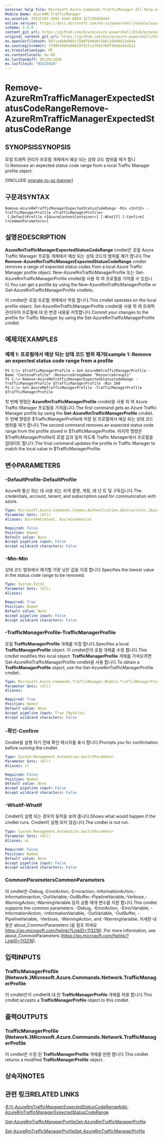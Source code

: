 ```yaml
---
external help file: Microsoft.Azure.Commands.TrafficManager.dll-Help.xml
Module Name: AzureRM.TrafficManager
ms.assetid: 25E3F297-1D91-4102-B4D3-1E7195A5D344
online version: https://docs.microsoft.com/en-us/powershell/module/azurerm.trafficmanager/remove-azurermtrafficmanagerexpectedstatuscoderange
schema: 2.0.0
content_git_url: https://github.com/Azure/azure-powershell/blob/preview/src/ResourceManager/TrafficManager/Commands.TrafficManager2/help/Remove-AzureRmTrafficManagerExpectedStatusCodeRange.md
original_content_git_url: https://github.com/Azure/azure-powershell/blob/preview/src/ResourceManager/TrafficManager/Commands.TrafficManager2/help/Remove-AzureRmTrafficManagerExpectedStatusCodeRange.md
ms.openlocfilehash: 0971a4b8d485c1590794de6f1b6c2d4d9d21da4a
ms.sourcegitcommit: f599b50d5e980197d1fca769378df90a842b42a1
ms.translationtype: MT
ms.contentlocale: ko-KR
ms.lasthandoff: 08/20/2020
ms.locfileid: "93525920"
---
```

# <span data-ttu-id="0123b-101">Remove-AzureRmTrafficManagerExpectedStatusCodeRange</span><span class="sxs-lookup"><span data-stu-id="0123b-101">Remove-AzureRmTrafficManagerExpectedStatusCodeRange</span></span>

## <span data-ttu-id="0123b-102">SYNOPSIS</span><span class="sxs-lookup"><span data-stu-id="0123b-102">SYNOPSIS</span></span>
<span data-ttu-id="0123b-103">로컬 트래픽 관리자 프로필 개체에서 예상 되는 상태 코드 범위를 제거 합니다.</span><span class="sxs-lookup"><span data-stu-id="0123b-103">Removes an expected status code range from a local Traffic Manager profile object.</span></span>

[!INCLUDE [migrate-to-az-banner](../../includes/migrate-to-az-banner.md)]

## <span data-ttu-id="0123b-104">구문과</span><span class="sxs-lookup"><span data-stu-id="0123b-104">SYNTAX</span></span>

```
Remove-AzureRmTrafficManagerExpectedStatusCodeRange -Min <Int32> -TrafficManagerProfile <TrafficManagerProfile>
 [-DefaultProfile <IAzureContextContainer>] [-WhatIf] [-Confirm] [<CommonParameters>]
```

## <span data-ttu-id="0123b-105">설명은</span><span class="sxs-lookup"><span data-stu-id="0123b-105">DESCRIPTION</span></span>
<span data-ttu-id="0123b-106">**AzureRmTrafficManagerExpectedStatusCodeRange** cmdlet은 로컬 Azure Traffic Manager 프로필 개체에서 예상 되는 상태 코드의 범위를 제거 합니다.</span><span class="sxs-lookup"><span data-stu-id="0123b-106">The **Remove-AzureRmTrafficManagerExpectedStatusCodeRange** cmdlet removes a range of expected status codes from a local Azure Traffic Manager profile object.</span></span>
<span data-ttu-id="0123b-107">New-AzureRmTrafficManagerProfile 또는 Get-AzureRmTrafficManagerProfile cmdlet을 사용 하 여 프로필을 가져올 수 있습니다.</span><span class="sxs-lookup"><span data-stu-id="0123b-107">You can get a profile by using the New-AzureRmTrafficManagerProfile or Get-AzureRmTrafficManagerProfile cmdlets.</span></span>

<span data-ttu-id="0123b-108">이 cmdlet은 로컬 프로필 개체에서 작동 합니다.</span><span class="sxs-lookup"><span data-stu-id="0123b-108">This cmdlet operates on the local profile object.</span></span>
<span data-ttu-id="0123b-109">Set-AzureRmTrafficManagerProfile cmdlet을 사용 하 여 트래픽 관리자의 프로필에 대 한 변경 내용을 커밋합니다.</span><span class="sxs-lookup"><span data-stu-id="0123b-109">Commit your changes to the profile for Traffic Manager by using the Set-AzureRmTrafficManagerProfile cmdlet.</span></span>

## <span data-ttu-id="0123b-110">예제의</span><span class="sxs-lookup"><span data-stu-id="0123b-110">EXAMPLES</span></span>

### <span data-ttu-id="0123b-111">예제 1: 프로필에서 예상 되는 상태 코드 범위 제거</span><span class="sxs-lookup"><span data-stu-id="0123b-111">Example 1: Remove an expected status code range from a profile</span></span>
```
PS C:\> $TrafficManagerProfile = Get-AzureRmTrafficManagerProfile -Name "ContosoProfile" -ResourceGroupName "ResourceGroup11"
PS C:\> Remove-AzureRmTrafficManagerExpectedStatusCodeRange -TrafficManagerProfile $TrafficManagerProfile -Min 200
PS C:\> Set-AzureRmTrafficManagerProfile -TrafficManagerProfile $TrafficManagerProfile
```

<span data-ttu-id="0123b-112">첫 번째 명령은 **AzureRmTrafficManagerProfile** cmdlet을 사용 하 여 Azure Traffic Manager 프로필을 가져옵니다.</span><span class="sxs-lookup"><span data-stu-id="0123b-112">The first command gets an Azure Traffic Manager profile by using the **Get-AzureRmTrafficManagerProfile** cmdlet.</span></span>
<span data-ttu-id="0123b-113">두 번째 명령은 $TrafficManagerProfile에 저장 된 프로필에서 예상 되는 상태 코드 범위를 제거 합니다.</span><span class="sxs-lookup"><span data-stu-id="0123b-113">The second command removes an expected status code range from the profile stored in $TrafficManagerProfile.</span></span>
<span data-ttu-id="0123b-114">마지막 명령은 $TrafficManagerProfile의 로컬 값과 일치 하도록 Traffic Manager에서 프로필을 업데이트 합니다.</span><span class="sxs-lookup"><span data-stu-id="0123b-114">The final command updates the profile in Traffic Manager to match the local value in $TrafficManagerProfile.</span></span>

## <span data-ttu-id="0123b-115">변수</span><span class="sxs-lookup"><span data-stu-id="0123b-115">PARAMETERS</span></span>

### <span data-ttu-id="0123b-116">-DefaultProfile</span><span class="sxs-lookup"><span data-stu-id="0123b-116">-DefaultProfile</span></span>
<span data-ttu-id="0123b-117">Azure와 통신 하는 데 사용 되는 자격 증명, 계정, 테 넌 트 및 구독입니다.</span><span class="sxs-lookup"><span data-stu-id="0123b-117">The credentials, account, tenant, and subscription used for communication with azure.</span></span>

```yaml
Type: Microsoft.Azure.Commands.Common.Authentication.Abstractions.IAzureContextContainer
Parameter Sets: (All)
Aliases: AzureRmContext, AzureCredential

Required: False
Position: Named
Default value: None
Accept pipeline input: False
Accept wildcard characters: False
```

### <span data-ttu-id="0123b-118">-Min</span><span class="sxs-lookup"><span data-stu-id="0123b-118">-Min</span></span>
<span data-ttu-id="0123b-119">상태 코드 범위에서 제거할 가장 낮은 값을 지정 합니다.</span><span class="sxs-lookup"><span data-stu-id="0123b-119">Specifies the lowest value in the status code range to be removed.</span></span>

```yaml
Type: System.Int32
Parameter Sets: (All)
Aliases:

Required: True
Position: Named
Default value: None
Accept pipeline input: False
Accept wildcard characters: False
```

### <span data-ttu-id="0123b-120">-TrafficManagerProfile</span><span class="sxs-lookup"><span data-stu-id="0123b-120">-TrafficManagerProfile</span></span>
<span data-ttu-id="0123b-121">로컬 **TrafficManagerProfile** 개체를 지정 합니다.</span><span class="sxs-lookup"><span data-stu-id="0123b-121">Specifies a local **TrafficManagerProfile** object.</span></span>
<span data-ttu-id="0123b-122">이 cmdlet은이 로컬 개체를 수정 합니다.</span><span class="sxs-lookup"><span data-stu-id="0123b-122">This cmdlet modifies this local object.</span></span>
<span data-ttu-id="0123b-123">**TrafficManagerProfile** 개체를 가져오려면 Get-AzureRmTrafficManagerProfile cmdlet을 사용 합니다.</span><span class="sxs-lookup"><span data-stu-id="0123b-123">To obtain a **TrafficManagerProfile** object, use the Get-AzureRmTrafficManagerProfile cmdlet.</span></span>

```yaml
Type: Microsoft.Azure.Commands.TrafficManager.Models.TrafficManagerProfile
Parameter Sets: (All)
Aliases:

Required: True
Position: Named
Default value: None
Accept pipeline input: True (ByValue)
Accept wildcard characters: False
```

### <span data-ttu-id="0123b-124">-확인</span><span class="sxs-lookup"><span data-stu-id="0123b-124">-Confirm</span></span>
<span data-ttu-id="0123b-125">Cmdlet을 실행 하기 전에 확인 메시지를 표시 합니다.</span><span class="sxs-lookup"><span data-stu-id="0123b-125">Prompts you for confirmation before running the cmdlet.</span></span>

```yaml
Type: System.Management.Automation.SwitchParameter
Parameter Sets: (All)
Aliases: cf

Required: False
Position: Named
Default value: None
Accept pipeline input: False
Accept wildcard characters: False
```

### <span data-ttu-id="0123b-126">-WhatIf</span><span class="sxs-lookup"><span data-stu-id="0123b-126">-WhatIf</span></span>
<span data-ttu-id="0123b-127">Cmdlet이 실행 되는 경우의 동작을 보여 줍니다.</span><span class="sxs-lookup"><span data-stu-id="0123b-127">Shows what would happen if the cmdlet runs.</span></span> <span data-ttu-id="0123b-128">Cmdlet이 실행 되지 않습니다.</span><span class="sxs-lookup"><span data-stu-id="0123b-128">The cmdlet is not run.</span></span>

```yaml
Type: System.Management.Automation.SwitchParameter
Parameter Sets: (All)
Aliases: wi

Required: False
Position: Named
Default value: None
Accept pipeline input: False
Accept wildcard characters: False
```

### <span data-ttu-id="0123b-129">CommonParameters</span><span class="sxs-lookup"><span data-stu-id="0123b-129">CommonParameters</span></span>
<span data-ttu-id="0123b-130">이 cmdlet은-Debug,-ErrorAction,-Erroraction,-InformationAction,-Informationaction,-OutVariable,-OutBuffer,-PipelineVariable,-Verbose,-WarningAction,-WarningVariable 등의 공통 매개 변수를 지원 합니다.</span><span class="sxs-lookup"><span data-stu-id="0123b-130">This cmdlet supports the common parameters: -Debug, -ErrorAction, -ErrorVariable, -InformationAction, -InformationVariable, -OutVariable, -OutBuffer, -PipelineVariable, -Verbose, -WarningAction, and -WarningVariable.</span></span> <span data-ttu-id="0123b-131">자세한 내용은 about_CommonParameters (을 참조 하세요 https://go.microsoft.com/fwlink/?LinkID=113216) .</span><span class="sxs-lookup"><span data-stu-id="0123b-131">For more information, see about_CommonParameters (https://go.microsoft.com/fwlink/?LinkID=113216).</span></span>

## <span data-ttu-id="0123b-132">입력</span><span class="sxs-lookup"><span data-stu-id="0123b-132">INPUTS</span></span>

### <span data-ttu-id="0123b-133">TrafficManagerProfile (Network.)</span><span class="sxs-lookup"><span data-stu-id="0123b-133">Microsoft.Azure.Commands.Network.TrafficManagerProfile</span></span>
<span data-ttu-id="0123b-134">이 cmdlet은이 cmdlet에 대 한 **TrafficManagerProfile** 개체를 허용 합니다.</span><span class="sxs-lookup"><span data-stu-id="0123b-134">This cmdlet accepts a **TrafficManagerProfile** object to this cmdlet.</span></span>

## <span data-ttu-id="0123b-135">출력</span><span class="sxs-lookup"><span data-stu-id="0123b-135">OUTPUTS</span></span>

### <span data-ttu-id="0123b-136">TrafficManagerProfile (Network.)</span><span class="sxs-lookup"><span data-stu-id="0123b-136">Microsoft.Azure.Commands.Network.TrafficManagerProfile</span></span>
<span data-ttu-id="0123b-137">이 cmdlet은 수정 된 **TrafficManagerProfile** 개체를 반환 합니다.</span><span class="sxs-lookup"><span data-stu-id="0123b-137">This cmdlet returns a modified **TrafficManagerProfile** object.</span></span>

## <span data-ttu-id="0123b-138">상속자</span><span class="sxs-lookup"><span data-stu-id="0123b-138">NOTES</span></span>

## <span data-ttu-id="0123b-139">관련 링크</span><span class="sxs-lookup"><span data-stu-id="0123b-139">RELATED LINKS</span></span>

[<span data-ttu-id="0123b-140">추가-AzureRmTrafficManagerExpectedStatusCodeRange</span><span class="sxs-lookup"><span data-stu-id="0123b-140">Add-AzureRmTrafficManagerExpectedStatusCodeRange</span></span>](./Add-AzureRmTrafficManagerExpectedStatusCodeRange.md)

[<span data-ttu-id="0123b-141">Get-AzureRmTrafficManagerProfile</span><span class="sxs-lookup"><span data-stu-id="0123b-141">Get-AzureRmTrafficManagerProfile</span></span>](./Get-AzureRmTrafficManagerProfile.md)

[<span data-ttu-id="0123b-142">Set-AzureRmTrafficManagerProfile</span><span class="sxs-lookup"><span data-stu-id="0123b-142">Set-AzureRmTrafficManagerProfile</span></span>](./Set-AzureRmTrafficManagerProfile.md)
